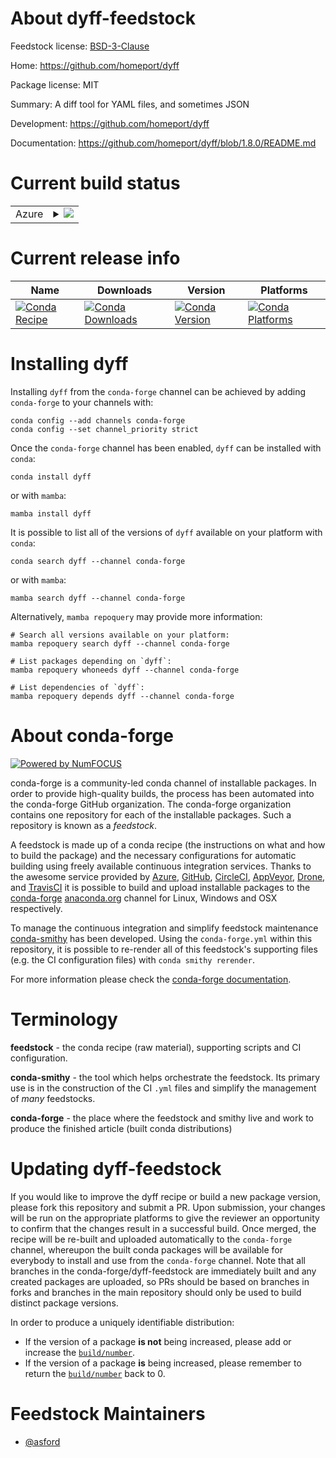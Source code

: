 About dyff-feedstock
====================

Feedstock license: [BSD-3-Clause](https://github.com/conda-forge/dyff-feedstock/blob/main/LICENSE.txt)

Home: https://github.com/homeport/dyff

Package license: MIT

Summary: A diff tool for YAML files, and sometimes JSON

Development: https://github.com/homeport/dyff

Documentation: https://github.com/homeport/dyff/blob/1.8.0/README.md

Current build status
====================


<table>
    
  <tr>
    <td>Azure</td>
    <td>
      <details>
        <summary>
          <a href="https://dev.azure.com/conda-forge/feedstock-builds/_build/latest?definitionId=16032&branchName=main">
            <img src="https://dev.azure.com/conda-forge/feedstock-builds/_apis/build/status/dyff-feedstock?branchName=main">
          </a>
        </summary>
        <table>
          <thead><tr><th>Variant</th><th>Status</th></tr></thead>
          <tbody><tr>
              <td>linux_64</td>
              <td>
                <a href="https://dev.azure.com/conda-forge/feedstock-builds/_build/latest?definitionId=16032&branchName=main">
                  <img src="https://dev.azure.com/conda-forge/feedstock-builds/_apis/build/status/dyff-feedstock?branchName=main&jobName=linux&configuration=linux%20linux_64_" alt="variant">
                </a>
              </td>
            </tr><tr>
              <td>osx_64</td>
              <td>
                <a href="https://dev.azure.com/conda-forge/feedstock-builds/_build/latest?definitionId=16032&branchName=main">
                  <img src="https://dev.azure.com/conda-forge/feedstock-builds/_apis/build/status/dyff-feedstock?branchName=main&jobName=osx&configuration=osx%20osx_64_" alt="variant">
                </a>
              </td>
            </tr><tr>
              <td>win_64</td>
              <td>
                <a href="https://dev.azure.com/conda-forge/feedstock-builds/_build/latest?definitionId=16032&branchName=main">
                  <img src="https://dev.azure.com/conda-forge/feedstock-builds/_apis/build/status/dyff-feedstock?branchName=main&jobName=win&configuration=win%20win_64_" alt="variant">
                </a>
              </td>
            </tr>
          </tbody>
        </table>
      </details>
    </td>
  </tr>
</table>

Current release info
====================

| Name | Downloads | Version | Platforms |
| --- | --- | --- | --- |
| [![Conda Recipe](https://img.shields.io/badge/recipe-dyff-green.svg)](https://anaconda.org/conda-forge/dyff) | [![Conda Downloads](https://img.shields.io/conda/dn/conda-forge/dyff.svg)](https://anaconda.org/conda-forge/dyff) | [![Conda Version](https://img.shields.io/conda/vn/conda-forge/dyff.svg)](https://anaconda.org/conda-forge/dyff) | [![Conda Platforms](https://img.shields.io/conda/pn/conda-forge/dyff.svg)](https://anaconda.org/conda-forge/dyff) |

Installing dyff
===============

Installing `dyff` from the `conda-forge` channel can be achieved by adding `conda-forge` to your channels with:

```
conda config --add channels conda-forge
conda config --set channel_priority strict
```

Once the `conda-forge` channel has been enabled, `dyff` can be installed with `conda`:

```
conda install dyff
```

or with `mamba`:

```
mamba install dyff
```

It is possible to list all of the versions of `dyff` available on your platform with `conda`:

```
conda search dyff --channel conda-forge
```

or with `mamba`:

```
mamba search dyff --channel conda-forge
```

Alternatively, `mamba repoquery` may provide more information:

```
# Search all versions available on your platform:
mamba repoquery search dyff --channel conda-forge

# List packages depending on `dyff`:
mamba repoquery whoneeds dyff --channel conda-forge

# List dependencies of `dyff`:
mamba repoquery depends dyff --channel conda-forge
```


About conda-forge
=================

[![Powered by
NumFOCUS](https://img.shields.io/badge/powered%20by-NumFOCUS-orange.svg?style=flat&colorA=E1523D&colorB=007D8A)](https://numfocus.org)

conda-forge is a community-led conda channel of installable packages.
In order to provide high-quality builds, the process has been automated into the
conda-forge GitHub organization. The conda-forge organization contains one repository
for each of the installable packages. Such a repository is known as a *feedstock*.

A feedstock is made up of a conda recipe (the instructions on what and how to build
the package) and the necessary configurations for automatic building using freely
available continuous integration services. Thanks to the awesome service provided by
[Azure](https://azure.microsoft.com/en-us/services/devops/), [GitHub](https://github.com/),
[CircleCI](https://circleci.com/), [AppVeyor](https://www.appveyor.com/),
[Drone](https://cloud.drone.io/welcome), and [TravisCI](https://travis-ci.com/)
it is possible to build and upload installable packages to the
[conda-forge](https://anaconda.org/conda-forge) [anaconda.org](https://anaconda.org/)
channel for Linux, Windows and OSX respectively.

To manage the continuous integration and simplify feedstock maintenance
[conda-smithy](https://github.com/conda-forge/conda-smithy) has been developed.
Using the ``conda-forge.yml`` within this repository, it is possible to re-render all of
this feedstock's supporting files (e.g. the CI configuration files) with ``conda smithy rerender``.

For more information please check the [conda-forge documentation](https://conda-forge.org/docs/).

Terminology
===========

**feedstock** - the conda recipe (raw material), supporting scripts and CI configuration.

**conda-smithy** - the tool which helps orchestrate the feedstock.
                   Its primary use is in the construction of the CI ``.yml`` files
                   and simplify the management of *many* feedstocks.

**conda-forge** - the place where the feedstock and smithy live and work to
                  produce the finished article (built conda distributions)


Updating dyff-feedstock
=======================

If you would like to improve the dyff recipe or build a new
package version, please fork this repository and submit a PR. Upon submission,
your changes will be run on the appropriate platforms to give the reviewer an
opportunity to confirm that the changes result in a successful build. Once
merged, the recipe will be re-built and uploaded automatically to the
`conda-forge` channel, whereupon the built conda packages will be available for
everybody to install and use from the `conda-forge` channel.
Note that all branches in the conda-forge/dyff-feedstock are
immediately built and any created packages are uploaded, so PRs should be based
on branches in forks and branches in the main repository should only be used to
build distinct package versions.

In order to produce a uniquely identifiable distribution:
 * If the version of a package **is not** being increased, please add or increase
   the [``build/number``](https://docs.conda.io/projects/conda-build/en/latest/resources/define-metadata.html#build-number-and-string).
 * If the version of a package **is** being increased, please remember to return
   the [``build/number``](https://docs.conda.io/projects/conda-build/en/latest/resources/define-metadata.html#build-number-and-string)
   back to 0.

Feedstock Maintainers
=====================

* [@asford](https://github.com/asford/)

